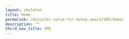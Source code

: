 ```yaml
---
layout: skeleton
title: Home
permalink: /minister-value-for-money-award/VM5/Home/
description: ""
third_nav_title: VM5
---
```

